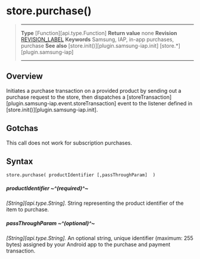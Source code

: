 
# store.purchase()

> --------------------- ------------------------------------------------------------------------------------------
> __Type__              [Function][api.type.Function]
> __Return value__      none
> __Revision__          [REVISION_LABEL](REVISION_URL)
> __Keywords__          Samsung, IAP, in-app purchases, purchase
> __See also__          [store.init()][plugin.samsung-iap.init]
>						[store.*][plugin.samsung-iap]
> --------------------- ------------------------------------------------------------------------------------------


## Overview

Initiates a purchase transaction on a provided product by sending out a purchase request to the store, then dispatches a [storeTransaction][plugin.samsung-iap.event.storeTransaction] event to the listener defined in [store.init()][plugin.samsung-iap.init].


## Gotchas

This call does not work for subscription purchases.


## Syntax

	store.purchase( productIdentifier [,passThroughParam]  )

##### productIdentifier ~^(required)^~
_[String][api.type.String]._ String representing the product identifier of the item to purchase.

##### passThroughParam ~^(optional)^~
_[String][api.type.String]._ An optional string, unique identifier (maximum: 255 bytes) assigned by your Android app to the purchase and payment transaction.
